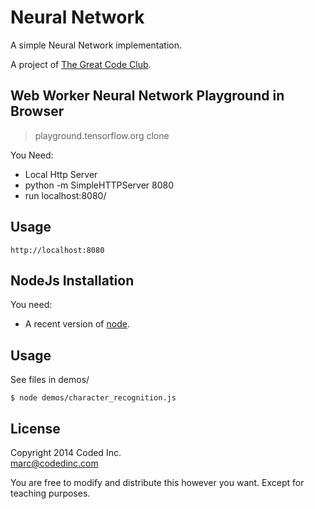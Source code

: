 # Neural Network

A simple Neural Network implementation.

A project of [The Great Code Club](http://www.greatcodeclub.com/).


## Web Worker Neural Network Playground in Browser

> playground.tensorflow.org clone


You Need: 

- Local Http Server
- python -m SimpleHTTPServer 8080
- run localhost:8080/

## Usage

    http://localhost:8080


## NodeJs Installation

You need:

- A recent version of [node](http://nodejs.org/).

## Usage

See files in demos/

    $ node demos/character_recognition.js

## License

Copyright 2014 Coded Inc.  
marc@codedinc.com

You are free to modify and distribute this however you want. Except for teaching purposes.
